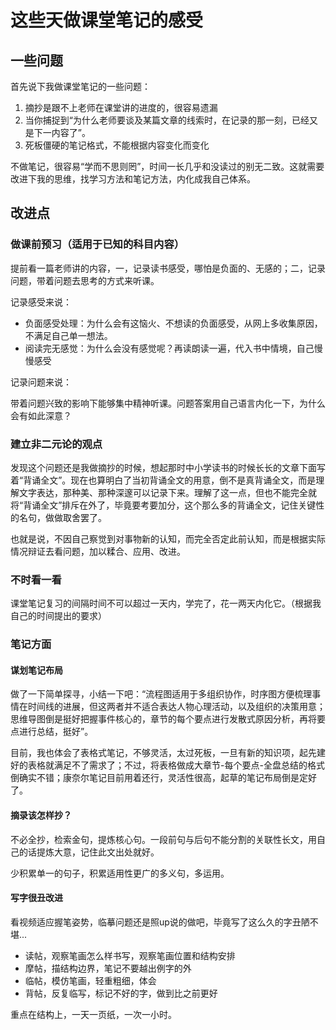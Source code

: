# 这些天做课堂笔记的感受

## 一些问题

首先说下我做课堂笔记的一些问题：
1. 摘抄是跟不上老师在课堂讲的进度的，很容易遗漏
2. 当你捕捉到“为什么老师要谈及某篇文章的线索时，在记录的那一刻，已经又是下一内容了”。
3. 死板僵硬的笔记格式，不能根据内容变化而变化

不做笔记，很容易“学而不思则罔”，时间一长几乎和没读过的别无二致。这就需要改进下我的思维，找学习方法和笔记方法，内化成我自己体系。

## 改进点

### 做课前预习（适用于已知的科目内容）

提前看一篇老师讲的内容，一，记录读书感受，哪怕是负面的、无感的；二，记录问题，带着问题去思考的方式来听课。

记录感受来说：

* 负面感受处理：为什么会有这恼火、不想读的负面感受，从网上多收集原因，不满足自己单一想法。
* 阅读完无感觉：为什么会没有感觉呢？再读朗读一遍，代入书中情境，自己慢慢感受

记录问题来说：

带着问题兴致的影响下能够集中精神听课。问题答案用自己语言内化一下，为什么会有如此深意？

### 建立非二元论的观点

发现这个问题还是我做摘抄的时候，想起那时中小学读书的时候长长的文章下面写着“背诵全文”。现在也算明白了当初背诵全文的用意，倒不是真背诵全文，而是理解文字表达，那种美、那种深邃可以记录下来。理解了这一点，但也不能完全就将“背诵全文”排斥在外了，毕竟要考要加分，这个那么多的背诵全文，记住关键性的名句，做做取舍罢了。

也就是说，不因自己察觉到对事物新的认知，而完全否定此前认知，而是根据实际情况辩证去看问题，加以糅合、应用、改进。


### 不时看一看

课堂笔记复习的间隔时间不可以超过一天内，学完了，花一两天内化它。（根据我自己的时间提出的要求）

### 笔记方面

#### 谋划笔记布局

做了一下简单探寻，小结一下吧：“流程图适用于多组织协作，时序图方便梳理事情在时间线的进展，但这两者并不适合表达人物心理活动，以及组织的决策用意；思维导图倒是挺好把握事件核心的，章节的每个要点进行发散式原因分析，再将要点进行总结，挺好”。

目前，我也体会了表格式笔记，不够灵活，太过死板，一旦有新的知识项，起先建好的表格就满足不了需求了；不过，将表格做成大章节-每个要点-全盘总结的格式倒确实不错；康奈尔笔记目前用着还行，灵活性很高，起草的笔记布局倒是定好了。

#### 摘录该怎样抄？

不必全抄，检索金句，提炼核心句。一段前句与后句不能分割的关联性长文，用自己的话提炼大意，记住此文出处就好。

少积累单一的句子，积累适用性更广的多义句，多运用。

#### 写字很丑改进

看视频适应握笔姿势，临摹问题还是照up说的做吧，毕竟写了这么久的字丑陋不堪...


* 读帖，观察笔画怎么样书写，观察笔画位置和结构安排
* 摩帖，描结构边界，笔记不要越出例字的外
* 临帖，模仿笔画，轻重粗细，体会
* 背帖，反复临写，标记不好的字，做到比之前更好

重点在结构上，一天一页纸，一次一小时。
